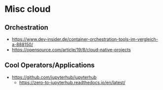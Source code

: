 # Misc cloud

## Orchestration

* https://www.dev-insider.de/container-orchestration-tools-im-vergleich-a-888150/
* https://opensource.com/article/19/8/cloud-native-projects

## Cool Operators/Applications

* https://github.com/jupyterhub/jupyterhub
  + https://zero-to-jupyterhub.readthedocs.io/en/latest/

